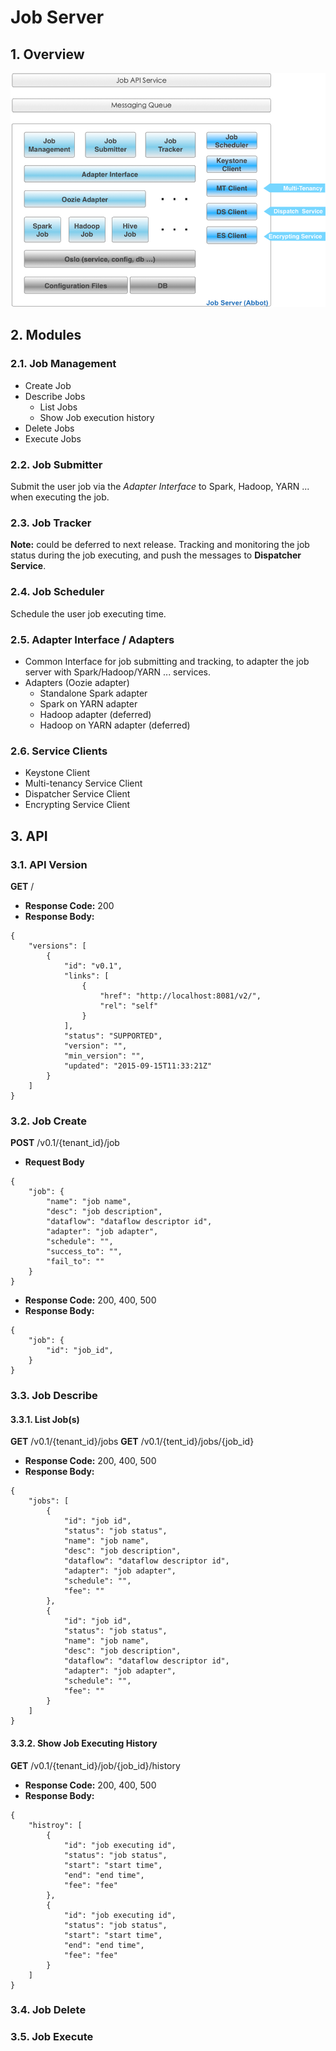 <!--
        Licensed Materials - Property of esse.io

        (C) Copyright esse.io Inc. 2015 All Rights Reserved

        Licensed under the Apache License, Version 2.0 (the "License");
        you may not use this file except in compliance with the License.
        You may obtain a copy of the License at

           http://www.apache.org/licenses/LICENSE-2.0

        Unless required by applicable law or agreed to in writing, software
        distributed under the License is distributed on an "AS IS" BASIS,
        WITHOUT WARRANTIES OR CONDITIONS OF ANY KIND, either express or implied.
        See the License for the specific language governing permissions and
        limitations under the License.
-->

# Job Server

## 1. Overview

  ![Overview](/design/_static/fw-job-server.png)

## 2. Modules

### 2.1. Job Management

* Create Job
* Describe Jobs
  * List Jobs
  * Show Job execution history
* Delete Jobs
* Execute Jobs

### 2.2. Job Submitter
Submit the user job via the *Adapter Interface* to Spark, Hadoop, YARN ... when executing the job.

### 2.3. Job Tracker
**Note:** could be deferred to next release.
Tracking and monitoring the job status during the job executing, and push the messages to **Dispatcher Service**.

### 2.4. Job Scheduler
Schedule the user job executing time.

### 2.5. Adapter Interface / Adapters
* Common Interface for job submitting and tracking, to adapter the job server with Spark/Hadoop/YARN ... services.
* Adapters (Oozie adapter)
  * Standalone Spark adapter
  * Spark on YARN adapter
  * Hadoop adapter (deferred)
  * Hadoop on YARN adapter (deferred)

### 2.6. Service Clients
* Keystone Client
* Multi-tenancy Service Client
* Dispatcher Service Client
* Encrypting Service Client

## 3. API
### 3.1. API Version
**GET**     /
* **Response Code:** 200 
* **Response Body:**
```
{
    "versions": [
        {
            "id": "v0.1",
            "links": [
                {
                    "href": "http://localhost:8081/v2/",
                    "rel": "self"
                }
            ],
            "status": "SUPPORTED",
            "version": "",
            "min_version": "",
            "updated": "2015-09-15T11:33:21Z"
        }
    ]
}
```

### 3.2. Job Create
**POST**    /v0.1/{tenant_id}/job
* **Request Body**
```
{
    "job": {
        "name": "job name",
        "desc": "job description",
        "dataflow": "dataflow descriptor id",
        "adapter": "job adapter",
        "schedule": "",
        "success_to": "",
        "fail_to": ""
    }
}
```

* **Response Code:** 200, 400, 500
* **Response Body:**
```
{
    "job": {
        "id": "job_id",
    }
}
```

### 3.3. Job Describe
#### 3.3.1. List Job(s)
**GET**     /v0.1/{tenant_id}/jobs
**GET**     /v0.1/{tent_id}/jobs/{job_id}
* **Response Code:** 200, 400, 500
* **Response Body:**
```
{
    "jobs": [
        {
            "id": "job id",
            "status": "job status",
            "name": "job name",
            "desc": "job description",
            "dataflow": "dataflow descriptor id",
            "adapter": "job adapter",
            "schedule": "",
            "fee": ""
        },
        {
            "id": "job id",
            "status": "job status",
            "name": "job name",
            "desc": "job description",
            "dataflow": "dataflow descriptor id",
            "adapter": "job adapter",
            "schedule": "",
            "fee": ""
        }
    ]
}
```

#### 3.3.2. Show Job Executing History
**GET**     /v0.1/{tenant_id}/job/{job_id}/history
* **Response Code:** 200, 400, 500
* **Response Body:**
```
{
    "histroy": [
        {
            "id": "job executing id",
            "status": "job status",
            "start": "start time",
            "end": "end time",
            "fee": "fee"
        },
        {
            "id": "job executing id",
            "status": "job status",
            "start": "start time",
            "end": "end time",
            "fee": "fee"
        }
    ]
}
```

### 3.4. Job Delete

### 3.5. Job Execute
